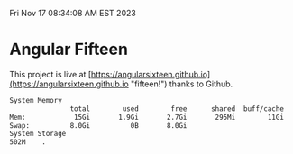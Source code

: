 Fri Nov 17 08:34:08 AM EST 2023

# Angular Fifteen


This project is live at [https://angularsixteen.github.io](https://angularsixteen.github.io "fifteen!") thanks to Github.

```bash
System Memory
               total        used        free      shared  buff/cache   available
Mem:            15Gi       1.9Gi       2.7Gi       295Mi        11Gi        13Gi
Swap:          8.0Gi          0B       8.0Gi
System Storage
502M	.
```
```bash
